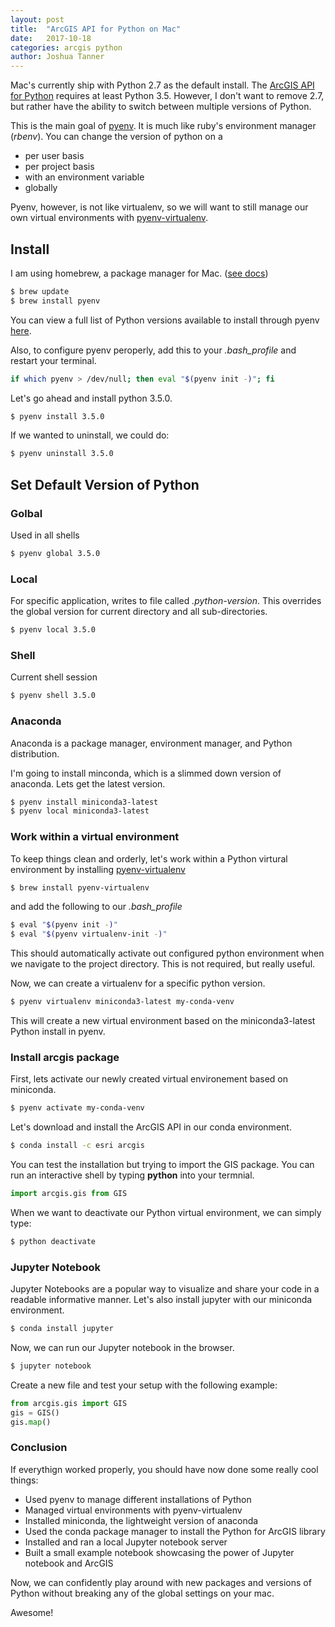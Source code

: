 ```yaml
---
layout: post
title:  "ArcGIS API for Python on Mac"
date:   2017-10-18
categories: arcgis python
author: Joshua Tanner
---
```


Mac's currently ship with Python 2.7 as the default install.  The [ArcGIS API for Python](https://developers.arcgis.com/python/guide/system-requirements/) requires at least Python 3.5.  However, I don't want to remove 2.7, but rather have the ability to switch between multiple versions of Python.  

This is the main goal of [pyenv](https://github.com/pyenv/pyenv).  It is much like ruby's environment manager (*rbenv*).  You can change the version of python on a

+ per user basis
+ per project basis
+ with an environment variable
+ globally

Pyenv, however, is not like virtualenv, so we will want to still manage our own virtual environments with [pyenv-virtualenv](https://github.com/pyenv/pyenv-virtualenv).

## Install

I am using homebrew, a package manager for Mac. ([see docs](https://github.com/pyenv/pyenv#homebrew-on-mac-os-x))

```bash
$ brew update
$ brew install pyenv
```

You can view a full list of Python versions available to install through pyenv [here](https://github.com/pyenv/pyenv/blob/master/COMMANDS.md).

Also, to configure pyenv peroperly, add this to your *.bash_profile* and restart your terminal.

```bash
if which pyenv > /dev/null; then eval "$(pyenv init -)"; fi
```

Let's go ahead and install python 3.5.0.

```bash
$ pyenv install 3.5.0
```

If we wanted to uninstall, we could do:

```bash
$ pyenv uninstall 3.5.0
```

## Set Default Version of Python

### Golbal

Used in all shells

```bash
$ pyenv global 3.5.0
```

### Local

For specific application, writes to file called *.python-version*.  This overrides the global version for current directory and all sub-directories.

```bash
$ pyenv local 3.5.0
```

### Shell

Current shell session

```bash
$ pyenv shell 3.5.0
```

### Anaconda

Anaconda is a package manager, environment manager, and Python distribution.

I'm going to install minconda, which is a slimmed down version of anaconda.  Lets get the latest version.

```bash
$ pyenv install miniconda3-latest
$ pyenv local miniconda3-latest
```

### Work within a virtual environment

To keep things clean and orderly, let's work within a Python virtural environment by installing [pyenv-virtualenv](https://github.com/pyenv/pyenv-virtualenv)

```bash
$ brew install pyenv-virtualenv
```

and add the following to our *.bash_profile*

```bash
$ eval "$(pyenv init -)"
$ eval "$(pyenv virtualenv-init -)"
```

This should automatically activate out configured python environment when we navigate to the project directory.  This is not required, but really useful.

Now, we can create a virtualenv for a specific python version.

```bash
$ pyenv virtualenv miniconda3-latest my-conda-venv
```

This will create a new virtual environment based on the miniconda3-latest Python install in pyenv.

### Install **arcgis** package

First, lets activate our newly created virtual environement based on miniconda.

```bash
$ pyenv activate my-conda-venv
```

Let's download and install the ArcGIS API in our conda environment.

```bash
$ conda install -c esri arcgis
```

You can test the installation but trying to import the GIS package.  You can run an interactive shell by typing **python** into your termnial.

```python
import arcgis.gis from GIS
```

When we want to deactivate our Python virtual environment, we can simply type:

```bash
$ python deactivate
```

### Jupyter Notebook

Jupyter Notebooks are a popular way to visualize and share your code in a readable informative manner.  Let's also install jupyter with our miniconda environment.

```bash
$ conda install jupyter
```

Now, we can run our Jupyter notebook in the browser.

```bash
$ jupyter notebook
```

Create a new file and test your setup with the following example:

```python
from arcgis.gis import GIS
gis = GIS()
gis.map()
```

### Conclusion

If everythign worked properly, you should have now done some really cool things:

+ Used pyenv to manage different installations of Python
+ Managed virtual environments with pyenv-virtualenv
+ Installed miniconda, the lightweight version of anaconda
+ Used the conda package manager to install the Python for ArcGIS library
+ Installed and ran a local Jupyter notebook server
+ Built a small example notebook showcasing the power of Jupyter notebook and ArcGIS

Now, we can confidently play around with new packages and versions of Python without breaking any of the global settings on your mac.

Awesome!
